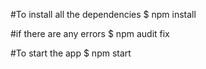 #To install all the dependencies
$ npm install

#if there are any errors
$ npm audit fix

#To start the app
$ npm start

